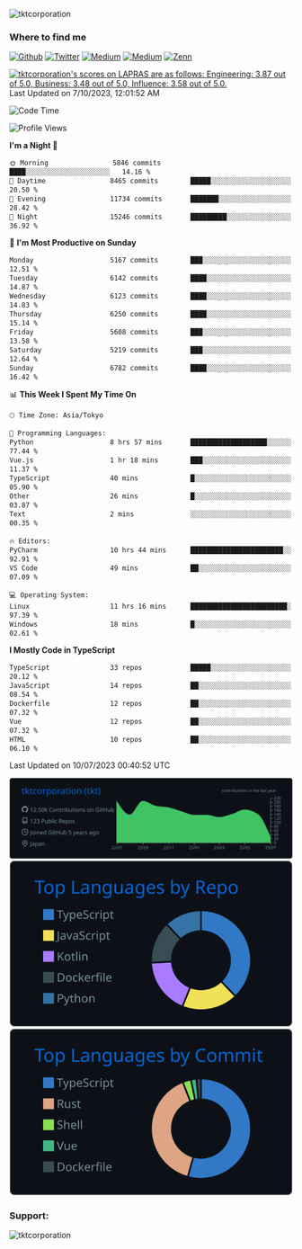 <p align="left"> <img src="https://komarev.com/ghpvc/?username=tktcorporation&label=Profile%20views&color=0e75b6&style=flat" alt="tktcorporation" /> </p>

<h3>Where to find me</h3>
<p>
<a href="https://github.com/tktcorporation" target="_blank"><img alt="Github" src="https://img.shields.io/badge/GitHub-%2312100E.svg?&style=for-the-badge&logo=Github&logoColor=white" /></a>
<a href="https://twitter.com/tktcorporation" target="_blank"><img alt="Twitter" src="https://img.shields.io/badge/twitter-%231DA1F2.svg?&style=for-the-badge&logo=twitter&logoColor=white" /></a>
<a href="https://www.linkedin.com/in/tktcorporation" target="_blank"><img alt="Medium" src="https://img.shields.io/badge/linkdin-0a66c2.svg?&style=for-the-badge&logo=linkedin&logoColor=white" /></a>
<a href="https://qiita.com/tktcorporation" target="_blank"><img alt="Medium" src="https://img.shields.io/badge/qiita-55C500.svg?&style=for-the-badge&logo=qiita&logoColor=white" /></a>
<a href="https://zenn.dev/tktcorporation" target="_blank"><img alt="Zenn" src="https://img.shields.io/badge/Zenn-3EA8FF.svg?&style=for-the-badge&logo=Zenn&logoColor=white" /></a>
</p>

<!--START_SECTION:lapras-card-->
<p ><a href="https://lapras.com/public/tktcorporation" target="_blank" rel="noopener noreferrer"><img alt="tktcorporation's scores on LAPRAS are as follows: Engineering: 3.87 out of 5.0, Business: 3.48 out of 5.0, Influence: 3.58 out of 5.0." src="https://lapras-card-generator.vercel.app/api/svg?e=3.87&b=3.48&i=3.58&b1=%23232323&b2=%236d6d6d&i1=%23212121&i2=%23818181&l=en" width="300" ></a>  
Last Updated on 7/10/2023, 12:01:52 AM</p>
<!--END_SECTION:lapras-card-->
  
<!--START_SECTION:waka-->
![Code Time](http://img.shields.io/badge/Code%20Time-1%2C073%20hrs%2050%20mins-blue)

![Profile Views](http://img.shields.io/badge/Profile%20Views-0-blue)

**I'm a Night 🦉** 

```text
🌞 Morning                5846 commits        ████░░░░░░░░░░░░░░░░░░░░░   14.16 % 
🌆 Daytime                8465 commits        █████░░░░░░░░░░░░░░░░░░░░   20.50 % 
🌃 Evening                11734 commits       ███████░░░░░░░░░░░░░░░░░░   28.42 % 
🌙 Night                  15246 commits       █████████░░░░░░░░░░░░░░░░   36.92 % 
```
📅 **I'm Most Productive on Sunday** 

```text
Monday                   5167 commits        ███░░░░░░░░░░░░░░░░░░░░░░   12.51 % 
Tuesday                  6142 commits        ████░░░░░░░░░░░░░░░░░░░░░   14.87 % 
Wednesday                6123 commits        ████░░░░░░░░░░░░░░░░░░░░░   14.83 % 
Thursday                 6250 commits        ████░░░░░░░░░░░░░░░░░░░░░   15.14 % 
Friday                   5608 commits        ███░░░░░░░░░░░░░░░░░░░░░░   13.58 % 
Saturday                 5219 commits        ███░░░░░░░░░░░░░░░░░░░░░░   12.64 % 
Sunday                   6782 commits        ████░░░░░░░░░░░░░░░░░░░░░   16.42 % 
```


📊 **This Week I Spent My Time On** 

```text
🕑︎ Time Zone: Asia/Tokyo

💬 Programming Languages: 
Python                   8 hrs 57 mins       ███████████████████░░░░░░   77.44 % 
Vue.js                   1 hr 18 mins        ███░░░░░░░░░░░░░░░░░░░░░░   11.37 % 
TypeScript               40 mins             █░░░░░░░░░░░░░░░░░░░░░░░░   05.90 % 
Other                    26 mins             █░░░░░░░░░░░░░░░░░░░░░░░░   03.87 % 
Text                     2 mins              ░░░░░░░░░░░░░░░░░░░░░░░░░   00.35 % 

🔥 Editors: 
PyCharm                  10 hrs 44 mins      ███████████████████████░░   92.91 % 
VS Code                  49 mins             ██░░░░░░░░░░░░░░░░░░░░░░░   07.09 % 

💻 Operating System: 
Linux                    11 hrs 16 mins      ████████████████████████░   97.39 % 
Windows                  18 mins             █░░░░░░░░░░░░░░░░░░░░░░░░   02.61 % 
```

**I Mostly Code in TypeScript** 

```text
TypeScript               33 repos            █████░░░░░░░░░░░░░░░░░░░░   20.12 % 
JavaScript               14 repos            ██░░░░░░░░░░░░░░░░░░░░░░░   08.54 % 
Dockerfile               12 repos            ██░░░░░░░░░░░░░░░░░░░░░░░   07.32 % 
Vue                      12 repos            ██░░░░░░░░░░░░░░░░░░░░░░░   07.32 % 
HTML                     10 repos            ██░░░░░░░░░░░░░░░░░░░░░░░   06.10 % 
```




 Last Updated on 10/07/2023 00:40:52 UTC
<!--END_SECTION:waka-->

[![](https://raw.githubusercontent.com/tktcorporation/tktcorporation/master/profile-summary-card-output/github_dark/0-profile-details.svg)](https://github.com/vn7n24fzkq/github-profile-summary-cards)
[![](https://raw.githubusercontent.com/tktcorporation/tktcorporation/master/profile-summary-card-output/github_dark/1-repos-per-language.svg)](https://github.com/vn7n24fzkq/github-profile-summary-cards) [![](https://raw.githubusercontent.com/tktcorporation/tktcorporation/master/profile-summary-card-output/github_dark/2-most-commit-language.svg)](https://github.com/vn7n24fzkq/github-profile-summary-cards)

<h3 align="left">Support:</h3>
<p><a href="https://www.buymeacoffee.com/tktcorporation"> <img align="left" src="https://cdn.buymeacoffee.com/buttons/v2/default-yellow.png" height="50" width="210" alt="tktcorporation" /></a></p><br><br>
